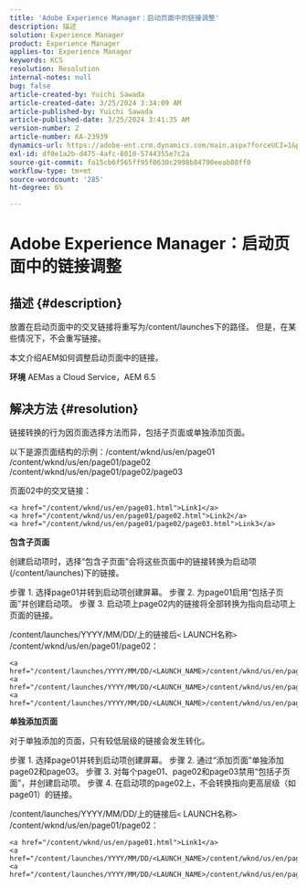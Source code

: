 ```yaml
---
title: 'Adobe Experience Manager：启动页面中的链接调整'
description: 描述
solution: Experience Manager
product: Experience Manager
applies-to: Experience Manager
keywords: KCS
resolution: Resolution
internal-notes: null
bug: false
article-created-by: Yuichi Sawada
article-created-date: 3/25/2024 3:34:09 AM
article-published-by: Yuichi Sawada
article-published-date: 3/25/2024 3:41:35 AM
version-number: 2
article-number: KA-23939
dynamics-url: https://adobe-ent.crm.dynamics.com/main.aspx?forceUCI=1&pagetype=entityrecord&etn=knowledgearticle&id=68840384-58ea-ee11-a204-6045bd006268
exl-id: df0e1a2b-d475-4afc-8010-5744355e7c2a
source-git-commit: fa15cb6f565ff95f0630c2998b84790eeab88ff0
workflow-type: tm+mt
source-wordcount: '285'
ht-degree: 6%

---
```


# Adobe Experience Manager：启动页面中的链接调整

## 描述 {#description}


放置在启动页面中的交叉链接将重写为/content/launches下的路径。 但是，在某些情况下，不会重写链接。

本文介绍AEM如何调整启动页面中的链接。

<b>环境</b>
AEMas a Cloud Service，AEM 6.5


## 解决方法 {#resolution}


链接转换的行为因页面选择方法而异，包括子页面或单独添加页面。

以下是源页面结构的示例：/content/wknd/us/en/page01 /content/wknd/us/en/page01/page02 /content/wknd/us/en/page01/page02/page03

页面02中的交叉链接：


```
<a href="/content/wknd/us/en/page01.html">Link1</a>
<a href="/content/wknd/us/en/page01/page02.html">Link2</a>
<a href="/content/wknd/us/en/page01/page02/page03.html">Link3</a>
```


<b>包含子页面</b>

创建启动项时，选择“包含子页面”会将这些页面中的链接转换为启动项(/content/launches)下的链接。

步骤 1. 选择page01并转到启动项创建屏幕。
步骤 2. 为page01启用“包括子页面”并创建启动项。
步骤 3. 启动项上page02内的链接将全部转换为指向启动项上页面的链接。

/content/launches/YYYY/MM/DD/上的链接后`<` LAUNCH名称`>` /content/wknd/us/en/page01/page02：


```
<a href="/content/launches/YYYY/MM/DD/<LAUNCH_NAME>/content/wknd/us/en/page01.html">Link1</a>
<a href="/content/launches/YYYY/MM/DD/<LAUNCH_NAME>/content/wknd/us/en/page01/page02.html">Link2</a>
<a href="/content/launches/YYYY/MM/DD/<LAUNCH_NAME>/content/wknd/us/en/page01/page02/page03.html">Link3</a>
```


<b>单独添加页面</b>

对于单独添加的页面，只有较低层级的链接会发生转化。

步骤 1. 选择page01并转到启动项创建屏幕。
步骤 2. 通过“添加页面”单独添加page02和page03。
步骤 3. 对每个page01、page02和page03禁用“包括子页面”，并创建启动项。
步骤 4. 在启动项的page02上，不会转换指向更高层级（如page01）的链接。

/content/launches/YYYY/MM/DD/上的链接后`<` LAUNCH名称`>` /content/wknd/us/en/page01/page02：


```
<a href="/content/wknd/us/en/page01.html">Link1</a> 
<a href="/content/launches/YYYY/MM/DD/<LAUNCH_NAME>/content/wknd/us/en/page01/page02.html">Link2</a>
<a href="/content/launches/YYYY/MM/DD/<LAUNCH_NAME>/content/wknd/us/en/page01/page02/page03.html">Link3</a>
```
